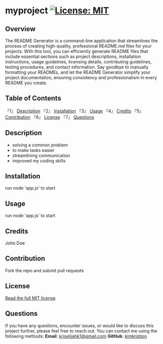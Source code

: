 # myproject [![License: MIT](https://img.shields.io/badge/License-MIT-yellow.svg)](https://opensource.org/licenses/MIT)

## Overview
The README Generator is a command-line application that streamlines the process of creating high-quality, professional README.md files for your projects. With this tool, you can efficiently generate README files that include essential sections such as project descriptions, installation instructions, usage guidelines, licensing details, contributing guidelines, testing procedures, and contact information. Say goodbye to manually formatting your READMEs, and let the README Generator simplify your project documentation, ensuring consistency and professionalism in every README you create.

 ## Table of Contents
『1』 [Description](#description) 『2』 [Installation](#installation) 『3』 [Usage](#usage) 『4』 [Credits](#credits) 『5』 [Contribution](#contribution) 『6』 [License](#license) 『7』 [Questions](#questions)

## Description 
- solving a common problem
- to make tasks easier
- streamlining communication
- improved my coding skills
        
## Installation
run node 'app.js' to start
        
## Usage 
run node 'app.js' to start
        
## Credits 
John Doe
        
## Contribution 
Fork the repo and submit pull requests

## License 
[Read the full MIT license](https://opensource.org/licenses/MIT) 

## Questions
If you have any questions, encounter issues, or would like to discuss this project further, please feel free to reach out. You can contact me using the following methods:
**Email**: [kriselijahk1@gmail.com](mailto:kriselijahk1@gmail.com)
**GitHub**: [kimkristion](https://github.com/kimkristion) 